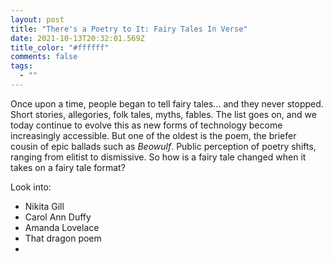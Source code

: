 ```yaml
---
layout: post
title: "There's a Poetry to It: Fairy Tales In Verse"
date: 2021-10-13T20:32:01.569Z
title_color: "#ffffff"
comments: false
tags:
  - ""
---
```

Once upon a time, people began to tell fairy tales... and they never stopped. Short stories, allegories, folk tales,  myths, fables. The list goes on, and we today continue to evolve this as new forms of technology become increasingly accessible. But one of the oldest is the poem, the briefer cousin of epic ballads such as *Beowulf*. Public perception of poetry shifts, ranging from elitist to dismissive. So how is a fairy tale changed when it takes on a fairy tale format?

Look into:

* Nikita Gill
* Carol Ann Duffy
* Amanda Lovelace
* That dragon poem
*